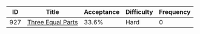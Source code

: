 |ID|Title|Acceptance|Difficulty|Frequency|
|----|-----|----|---|---|
|927|[Three Equal Parts]( https://leetcode.com/problems/three-equal-parts)|33.6%|Hard|0|
